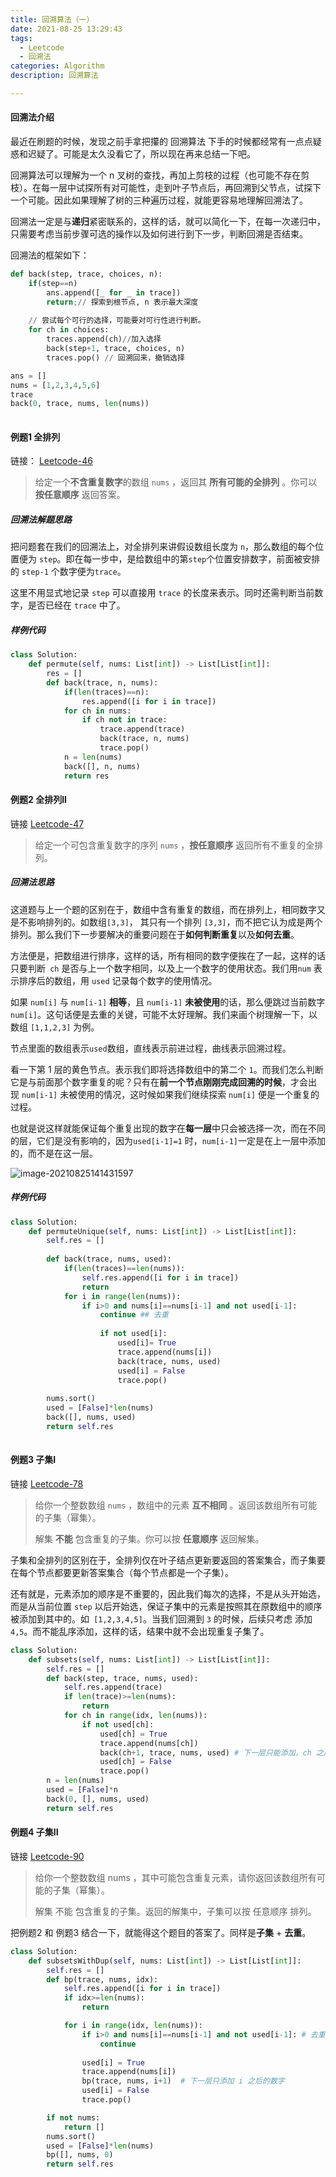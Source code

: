 ```yaml
---
title: 回溯算法（一）
date: 2021-08-25 13:29:43
tags:
  - Leetcode
  - 回溯法
categories: Algorithm
description: 回溯算法

---
```


#### 回溯法介绍

最近在刷题的时候，发现之前手拿把攥的 回溯算法 下手的时候都经常有一点点疑惑和迟疑了。可能是太久没看它了，所以现在再来总结一下吧。

回溯算法可以理解为一个 n 叉树的查找，再加上剪枝的过程（也可能不存在剪枝）。在每一层中试探所有对可能性，走到叶子节点后，再回溯到父节点，试探下一个可能。因此如果理解了树的三种遍历过程，就能更容易地理解回溯法了。

回溯法一定是与**递归**紧密联系的，这样的话，就可以简化一下，在每一次递归中，只需要考虑当前步骤可选的操作以及如何进行到下一步，判断回溯是否结束。

回溯法的框架如下：

```python
def back(step, trace, choices, n):
    if(step==n)
        ans.append([_ for _ in trace])
        return;// 探索到根节点, n 表示最大深度
    
    // 尝试每个可行的选择，可能要对可行性进行判断。
    for ch in choices:
        traces.append(ch)//加入选择
        back(step+1, trace, choices, n)
        traces.pop() // 回溯回来，撤销选择

ans = []
nums = [1,2,3,4,5,6]
trace
back(0, trace, nums, len(nums))
    
```

#### 例题1 全排列

链接： [Leetcode-46](https://leetcode-cn.com/problems/permutations/*)

>  给定一个**不含重复数字**的数组 `nums` ，返回其 **所有可能的全排列** 。你可以 **按任意顺序** 返回答案。

##### 回溯法解题思路

把问题套在我们的回溯法上，对全排列来讲假设数组长度为 `n`，那么数组的每个位置便为 `step`。即在每一步中，是给数组中的第`step`个位置安排数字，前面被安排的 `step-1` 个数字便为`trace`。

这里不用显式地记录 `step` 可以直接用 `trace` 的长度来表示。同时还需判断当前数字，是否已经在 `trace` 中了。

##### 样例代码

```python
class Solution:
    def permute(self, nums: List[int]) -> List[List[int]]:
        res = []
        def back(trace, n, nums):
            if(len(traces)==n):
                res.append([i for i in trace])
            for ch in nums:
                if ch not in trace:
                    trace.append(trace)
                    back(trace, n, nums)
                    trace.pop()
            n = len(nums)
            back([], n, nums)
            return res

```

#### 例题2 全排列II

链接 [Leetcode-47](https://leetcode-cn.com/problems/permutations-ii/)

>  给定一个可包含重复数字的序列 `nums` ，**按任意顺序** 返回所有不重复的全排列。

##### 回溯法思路

这道题与上一个题的区别在于，数组中含有重复的数组，而在排列上，相同数字又是不影响排列的。如数组`[3,3]`， 其只有一个排列 `[3,3]`，而不把它认为成是两个排列。那么我们下一步要解决的重要问题在于**如何判断重复**以及**如何去重**。

方法便是，把数组进行排序，这样的话，所有相同的数字便挨在了一起，这样的话只要判断` ch` 是否与上一个数字相同，以及上一个数字的使用状态。我们用`num` 表示排序后的数组，用 `used` 记录每个数字的使用情况。

如果 `num[i]` 与 `num[i-1]` **相等**，且 `num[i-1]` **未被使用**的话，那么便跳过当前数字 `num[i]`。这句话便是去重的关键，可能不太好理解。我们来画个树理解一下，以数组 `[1,1,2,3]` 为例。

节点里面的数组表示`used`数组，直线表示前进过程，曲线表示回溯过程。

看一下第 1 层的黄色节点。表示我们即将选择数组中的第二个 `1`。而我们怎么判断它是与前面那个数字重复的呢？只有在**前一个节点刚刚完成回溯的时候**，才会出 现 `num[i-1]` 未被使用的情况，这时候如果我们继续探索 `num[i]` 便是一个重复的过程。

也就是说这样就能保证每个重复出现的数字在**每一层**中只会被选择一次，而在不同的层，它们是没有影响的，因为`used[i-1]=1` 时，`num[i-1]`一定是在上一层中添加的，而不是在这一层。

![image-20210825141431597](https://gitee.com/MyTypora/typorapic/raw/master/img/20210825141431.png)

##### 样例代码

```python
class Solution:
    def permuteUnique(self, nums: List[int]) -> List[List[int]]:
        self.res = []
        
        def back(trace, nums, used):
            if(len(traces)==len(nums)):
                self.res.append([i for i in trace])
                return
           	for i in range(len(nums)):
                if i>0 and nums[i]==nums[i-1] and not used[i-1]:
                    continue ## 去重
                    
                    if not used[i]:
                        used[i]= True
                        trace.append(nums[i])
                        back(trace, nums, used)
                        used[i] = False
                        trace.pop()
            
        nums.sort()
       	used = [False]*len(nums)
        back([], nums, used)
        return self.res
            
```

#### 例题3 子集I

链接 [Leetcode-78](https://leetcode-cn.com/problems/subsets/)

> 给你一个整数数组 `nums` ，数组中的元素 **互不相同** 。返回该数组所有可能的子集（幂集）。
>
> 解集 **不能** 包含重复的子集。你可以按 **任意顺序** 返回解集。

子集和全排列的区别在于，全排列仅在叶子结点更新要返回的答案集合，而子集要在每个节点都要更新答案集合（每个节点都是一个子集）。

还有就是，元素添加的顺序是不重要的，因此我们每次的选择，不是从头开始选，而是从当前位置 `step` 以后开始选，保证子集中的元素是按照其在原数组中的顺序被添加到其中的。如` [1,2,3,4,5]`。当我们回溯到 `3` 的时候，后续只考虑 添加 `4,5`。而不能乱序添加，这样的话，结果中就不会出现重复子集了。

```python
class Solution:
    def subsets(self, nums: List[int]) -> List[List[int]]:
        self.res = []
        def back(step, trace, nums, used):
           	self.res.append(trace)
            if len(trace)>=len(nums):
                return
            for ch in range(idx, len(nums)):
                if not used[ch]:
                    used[ch] = True
                    trace.append(nums[ch])
                    back(ch+1, trace, nums, used) # 下一层只能添加，ch 之后的数字
                    used[ch] = False
                    trace.pop()
		n = len(nums)
        used = [False]*n
        back(0, [], nums, used)
        return self.res
```

#### 例题4 子集II

链接 [Leetcode-90](https://leetcode-cn.com/problems/subsets-ii/)

> 给你一个整数数组 nums ，其中可能包含重复元素，请你返回该数组所有可能的子集（幂集）。
>
> 解集 不能 包含重复的子集。返回的解集中，子集可以按 任意顺序 排列。
>

把例题2 和 例题3 结合一下，就能得这个题目的答案了。同样是**子集** + **去重**。

```python
class Solution:
    def subsetsWithDup(self, nums: List[int]) -> List[List[int]]:
        self.res = []
        def bp(trace, nums, idx):
            self.res.append([i for i in trace])
            if idx>=len(nums):
                return 

            for i in range(idx, len(nums)):
                if i>0 and nums[i]==nums[i-1] and not used[i-1]: # 去重
                    continue
                
                used[i] = True
                trace.append(nums[i])
                bp(trace, nums, i+1)  # 下一层只添加 i 之后的数字
                used[i] = False
                trace.pop()

        if not nums:
            return []
        nums.sort()
        used = [False]*len(nums)
        bp([], nums, 0)
        return self.res
```


